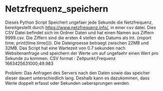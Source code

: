 # Netzfrequenz_speichern

Dieses Python Script Speichert ungefaer jede Sekunde die Netzfrequenz, bereitgestellt durch https://www.netzfrequenz.info/, in einer csv datei. Dies CSV Datei befindet sich im Ordner Daten und hat einen Namen aus Ziffern 9999.csv. Die Ziffern sind die ersten 4 stellen des Datums als Int. (import time; print(time.time())). Die Dateigroesse betraegt zwischen 22MB und 32MB. Das Script hat eine Wartezeit von 0.7 sekunden nach Websitenanfrage und speichern der Werte um auf ungefaehr einen Wert pro Sekunde zu kommen.
CSV format : 
Zeitpunkt;Frequenz
1663425631000;49.983

Problem:
Das Anfragen des Servers nach den Daten sowie das speicher dieser dauert unterschiedlich lang. Deshalb kann es dazukommen, dass Werte doppelt erfasst oder Sekunden uebersprungen werden.
